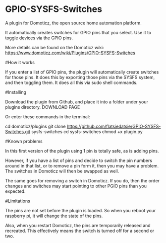 # GPIO-SYSFS-Switches
A plugin for Domoticz, the open source home automation platform.

It automatically creates switches for GPIO pins that you select. Use it to toggle devices via the GPIO pins.

More details can be found on the Domoticz wiki:
https://www.domoticz.com/wiki/Plugins/GPIO-SYSFS-Switches

#How it works

If you enter a list of GPIO pins, the plugin will automatically create switches for those pins. It does this by exporting those pins via the SYSFS system, and then toggling them. It does all this via sudo shell commands.

#Installing

Download the plugin from Github, and place it into a folder under your plugins directory. DOWNLOAD PAGE

Or enter these commands in the terminal:

 cd domoticz/plugins
 git clone https://github.com/flatsiedatsie/GPIO-SYSFS-Switches.git sysfs-switches
 cd sysfs-switches
 chmod +x plugin.py

#Known problems

In this first version of the plugin using 1 pin is totally safe, as is adding pins.

However, if you have a list of pins and decide to switch the pin numbers around in that list, or to remove a pin form it, then you may have a problem. The switches in Domoticz will then be swapped as well.

The same goes for removing a switch in Domoticz. If you do, then the order changes and switches may start pointing to other PGIO pins than you expected.

#Limitations

The pins are not set before the plugin is loaded. So when you reboot your raspberry pi, it will change the state of the pins.

Also, when you restart Domoticz, the pins are temporarily released and recreated. This effectively means the switch is turned off for a second or two.
